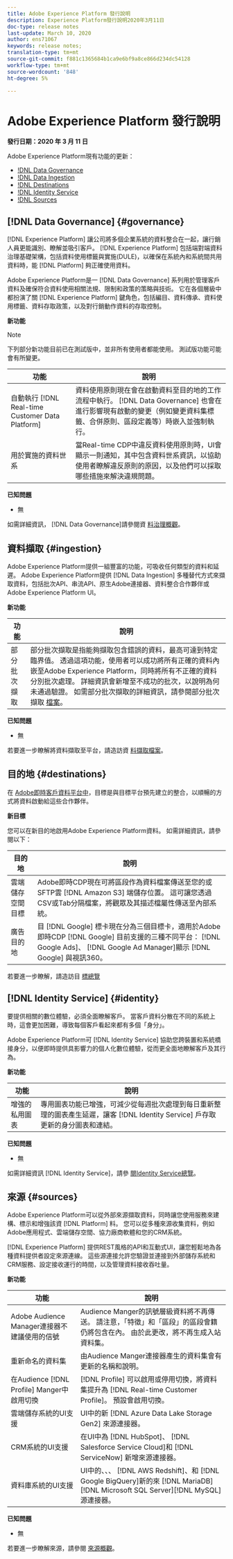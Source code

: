 ```yaml
---
title: Adobe Experience Platform 發行說明
description: Experience Platform發行說明2020年3月11日
doc-type: release notes
last-update: March 10, 2020
author: ens71067
keywords: release notes;
translation-type: tm+mt
source-git-commit: f881c1365684b1ca9e6bf9a8ce866d234dc54128
workflow-type: tm+mt
source-wordcount: '848'
ht-degree: 5%

---
```



# Adobe Experience Platform 發行說明

**發行日期：2020 年 3 月 11 日**

Adobe Experience Platform現有功能的更新：

* [!DNL Data Governance](#governance)
* [!DNL Data Ingestion](#ingestion)
* [!DNL Destinations](#destinations)
* [!DNL Identity Service](#identity)
* [!DNL Sources](#sources)

## [!DNL Data Governance] {#governance}

[!DNL Experience Platform] 讓公司將多個企業系統的資料整合在一起，讓行銷人員更能識別、瞭解並吸引客戶。 [!DNL Experience Platform] 包括端對端資料治理基礎架構，包括資料使用標籤與實施(DULE)，以確保在系統內和系統間共用資料時，能 [!DNL Platform] 夠正確使用資料。

Adobe Experience Platform是一 [!DNL Data Governance] 系列用於管理客戶資料及確保符合資料使用相關法規、限制和政策的策略與技術。 它在各個層級中都扮演了關 [!DNL Experience Platform] 鍵角色，包括編目、資料傳承、資料使用標籤、資料存取政策，以及對行銷動作資料的存取控制。

**新功能**

>[!NOTE]
>
>下列部分新功能目前已在測試版中，並非所有使用者都能使用。 測試版功能可能會有所變更。

| 功能 | 說明 |
| ------- | ----------- |
| 自動執行 [!DNL Real-time Customer Data Platform] | 資料使用原則現在會在啟動資料至目的地的工作流程中執行。 [!DNL Data Governance] 也會在進行影響現有啟動的變更（例如變更資料集標籤、合併原則、區段定義等）時嵌入並強制執行。 |
| 用於實施的資料世系 | 當Real-time CDP中違反資料使用原則時，UI會顯示一則通知，其中包含資料世系資訊，以協助使用者瞭解違反原則的原因，以及他們可以採取哪些措施來解決違規問題。 |


**已知問題**

* 無

如需詳細資訊， [!DNL Data Governance]請參閱資 [料治理概觀](../../data-governance/home.md)。

## 資料擷取 {#ingestion}

Adobe Experience Platform提供一組豐富的功能，可吸收任何類型的資料和延遲。 Adobe Experience Platform提供 [!DNL Data Ingestion] 多種替代方式來擷取資料，包括批次API、串流API、原生Adobe連接器、資料整合合作夥伴或Adobe Experience Platform UI。

**新功能**

| 功能 | 說明 |
|------- | -----------|
| 部分批次擷取 | 部分批次擷取是指能夠擷取包含錯誤的資料，最高可達到特定臨界值。 透過這項功能，使用者可以成功將所有正確的資料內嵌至Adobe Experience Platform，同時將所有不正確的資料分別批次處理。 詳細資訊會新增至不成功的批次，以說明為何未通過驗證。 如需部分批次擷取的詳細資訊，請參閱部分批次擷取 [檔案](../../ingestion/batch-ingestion/partial.md)。 |

**已知問題**

* 無

若要進一步瞭解將資料擷取至平台，請造訪資 [料擷取檔案](../../ingestion/home.md)。


## 目的地 {#destinations}

在 [Adobe即時客戶資料平台中](../../rtcdp/overview.md)，目標是與目標平台預先建立的整合，以順暢的方式將資料啟動給這些合作夥伴。

**新目標**

您可以在新目的地啟用Adobe Experience Platform資料。 如需詳細資訊，請參閱以下：

| 目的地 | 說明 |
|--- | ---|
| 雲端儲存空間目標 | Adobe即時CDP現在可將區段作為資料檔案傳送至您的或SFTP雲 [!DNL Amazon S3] 端儲存位置。 這可讓您透過CSV或Tab分隔檔案，將觀眾及其描述檔屬性傳送至內部系統。 |
| 廣告目的地 | 目 [!DNL Google] 標卡現在分為三個目標卡，適用於Adobe即時CDP [!DNL Google] 目前支援的三種不同平台： [!DNL Google Ads]、 [!DNL Google Ad Manager]顯示 [!DNL Google] 與視訊360。 |

若要進一步瞭解，請造訪目 [標總覽](../../rtcdp/destinations/destinations-overview.md)

## [!DNL Identity Service] {#identity}

要提供相關的數位體驗，必須全面瞭解客戶。 當客戶資料分散在不同的系統上時，這會更加困難，導致每個客戶看起來都有多個「身分」。

Adobe Experience Platform可 [!DNL Identity Service] 協助您跨裝置和系統橋接身分，以便即時提供具影響力的個人化數位體驗，從而更全面地瞭解客戶及其行為。

**新功能**

| 功能 | 說明 |
| ------- | ----------- |
| 增強的私用圖表 | 專用圖表功能已增強，可減少從每週批次處理到每日重新整理的圖表產生延遲，讓客 [!DNL Identity Service] 戶存取更新的身分圖表和連結。 |

**已知問題**

* 無

如需詳細資訊 [!DNL Identity Service]，請參 [閱Identity Service總覽](../../identity-service/home.md)。

## 來源 {#sources}

Adobe Experience Platform可以從外部來源擷取資料，同時讓您使用服務來建構、標示和增強該資 [!DNL Platform] 料。 您可以從多種來源收集資料，例如Adobe應用程式、雲端儲存空間、協力廠商軟體和您的CRM系統。

[!DNL Experience Platform] 提供REST風格的API和互動式UI，讓您輕鬆地為各種資料提供者設定來源連線。 這些源連接允許您驗證並連接到外部儲存系統和CRM服務、設定接收運行的時間，以及管理資料接收吞吐量。

**新功能**

| 功能 | 說明 |
| ------- | ----------- |
| Adobe Audience Manager連接器不建議使用的信號 | Audience Manger的訊號層級資料將不再傳送。 請注意，「特徵」和「區段」的區段會籍仍將包含在內。 由於此更改，將不再生成入站資料集。 |
| 重新命名的資料集 | 由Audience Manger連接器產生的資料集會有更新的名稱和說明。 |
| 在Audience [!DNL Profile] Manger中啟用切換 | [!DNL Profile] 可以啟用或停用切換，將資料集提升為 [!DNL Real-time Customer Profile]。 預設會啟用切換。 |
| 雲端儲存系統的UI支援 | UI中的新 [!DNL Azure Data Lake Storage Gen2] 來源連接器。 |
| CRM系統的UI支援 | 在UI中為 [!DNL HubSpot]、 [!DNL Salesforce Service Cloud]和 [!DNL ServiceNow] 新增來源連接器。 |
| 資料庫系統的UI支援 | UI中的、、、 [!DNL AWS Redshift]、和 [!DNL Google BigQuery]新的來 [!DNL MariaDB][!DNL Microsoft SQL Server][!DNL MySQL] 源連接器。 |

**已知問題**

* 無

若要進一步瞭解來源，請參閱 [來源概觀](../../sources/home.md)。